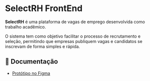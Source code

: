 # SelectRH FrontEnd

**SelectRH** é uma plataforma de vagas de emprego desenvolvida como trabalho acadêmico.

O sistema tem como objetivo facilitar o processo de recrutamento e seleção, permitindo que empresas publiquem vagas e candidatos se inscrevam de forma simples e rápida.
## 📄 Documentação
- [Protótipo no Figma](https://www.figma.com/design/qSaBVV82VSQBGqujrszZC5/SelectRh?node-id=0-1&p=f&t=IQKrP1jZT0BGYy9s-0)

